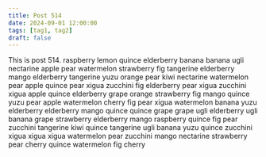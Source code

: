 ```yaml
---
title: Post 514
date: 2024-09-01 12:00:00
tags: [tag1, tag2]
draft: false
---
```

This is post 514.
raspberry
lemon
quince
elderberry
banana
banana
ugli
nectarine
apple
pear
watermelon
strawberry
fig
tangerine
elderberry
mango
elderberry
tangerine
yuzu
orange
pear
kiwi
nectarine
watermelon
pear
apple
quince
pear
xigua
zucchini
fig
elderberry
pear
xigua
zucchini
xigua
apple
quince
elderberry
grape
orange
strawberry
fig
mango
quince
yuzu
pear
apple
watermelon
cherry
fig
pear
xigua
watermelon
banana
yuzu
elderberry
elderberry
mango
quince
quince
grape
grape
ugli
elderberry
ugli
banana
grape
strawberry
elderberry
mango
raspberry
quince
fig
pear
zucchini
tangerine
kiwi
quince
tangerine
ugli
banana
yuzu
quince
zucchini
xigua
xigua
xigua
watermelon
pear
zucchini
mango
nectarine
strawberry
pear
cherry
quince
watermelon
fig
cherry
